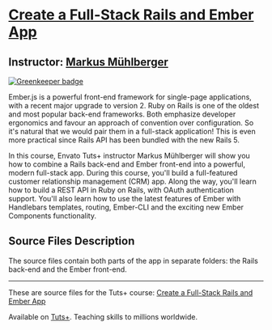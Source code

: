 # [Create a Full-Stack Rails and Ember App][published url]
## Instructor: [Markus Mühlberger][instructor url]

[![Greenkeeper badge](https://badges.greenkeeper.io/neighbourhoodie/gk-test-ember-on-rails-backend-frontend.svg)](https://greenkeeper.io/)


Ember.js is a powerful front-end framework for single-page applications, with a recent major upgrade to version 2. Ruby on Rails is one of the oldest and most popular back-end frameworks. Both emphasize developer ergonomics and favour an approach of convention over configuration. So it's natural that we would pair them in a full-stack application! This is even more practical since Rails API has been bundled with the new Rails 5.

In this course, Envato Tuts+ instructor Markus Mühlberger will show you how to combine a Rails back-end and Ember front-end into a powerful, modern full-stack app. During this course, you'll build a full-featured customer relationship management (CRM) app. Along the way, you'll learn how to build a REST API in Ruby on Rails, with OAuth authentication support. You'll also learn how to use the latest features of Ember with Handlebars templates, routing, Ember-CLI and the exciting new Ember Components functionality.


## Source Files Description


The source files contain both parts of the app in separate folders: the Rails back-end and the Ember front-end.

------

These are source files for the Tuts+ course: [Create a Full-Stack Rails and Ember App][published url]

Available on [Tuts+](https://tutsplus.com). Teaching skills to millions worldwide.

[published url]: https://code.tutsplus.com/courses/create-a-full-stack-rails-and-ember-app
[instructor url]: https://tutsplus.com/authors/markus-muehlberger
